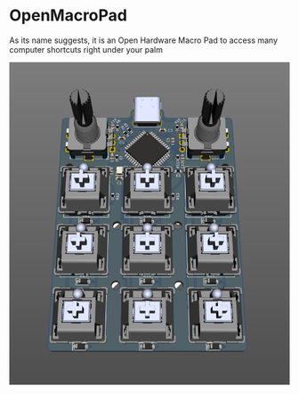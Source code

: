 # OpenMacroPad
As its name suggests, it is an Open Hardware Macro Pad to access many computer shortcuts right under your palm

![alt text](https://github.com/rboutrois/OpenMacroPad/blob/main/Pictures/Rendering.png)
